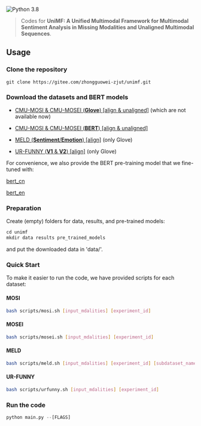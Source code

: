 ![Python 3.8](https://img.shields.io/badge/python-3.8-green)

>Codes for **UniMF: A Unified Multimodal Framework for Multimodal Sentiment Analysis in Missing Modalities and Unaligned Multimodal Sequences**.

## Usage
### Clone the repository
    git clone https://gitee.com/zhongguowei-zjut/unimf.git
### Download the datasets and BERT models
+ [CMU-MOSI & CMU-MOSEI (**Glove**) [align & unaligned]](http://immortal.multicomp.cs.cmu.edu/raw_datasets/processed_data/) (which are not available now)

+ [CMU-MOSI & CMU-MOSEI (**BERT**) [align & unaligned]](https://github.com/thuiar/MMSA)

+ [MELD (**Sentiment**/**Emotion**) [align]](https://github.com/deepsuperviser/CTFN) (only Glove)

+ [UR-FUNNY (**V1** & **V2**) [align]](https://github.com/ROC-HCI/UR-FUNNY) (only Glove)

For convenience, we also provide the BERT pre-training model that we fine-tuned with:

[bert_cn]()

[bert_en]()
### Preparation
Create (empty) folders for data, results, and pre-trained models:
 ```python
cd unimf
 mkdir data results pre_trained_models
```
and put the downloaded data in 'data/'.
### Quick Start
To make it easier to run the code, we have provided scripts for each dataset:
#### MOSI
```bash
bash scripts/mosi.sh [input_mdalities] [experiment_id]
```
#### MOSEI
```bash
bash scripts/mosei.sh [input_mdalities] [experiment_id]
```
#### MELD
```bash
bash scripts/meld.sh [input_mdalities] [experiment_id] [subdataset_name]
```
#### UR-FUNNY
```bash
bash scripts/urfunny.sh [input_mdalities] [experiment_id]
```
### Run the code
 ```python
python main.py --[FLAGS]
 ```